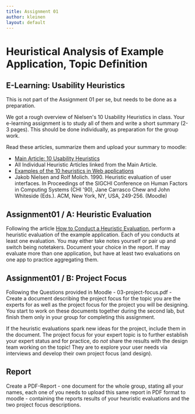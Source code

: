 ```yaml
---
title: Assignment 01
author: kleinen
layout: default
---
```

# Heuristical Analysis of Example Application, Topic Definition

## E-Learning: Usability Heuristics
This is not part of the Assignment 01 per se, but needs to be done as a preparation.

We got a rough overview of Nielsen's 10 Usability Heuristics in class.
Your e-learning assignment is to study all of them and write a short summary
(2-3 pages). This should be done individually, as preparation for the group work.

Read these articles, summarize them and upload your summary to moodle:

* [Main Article: 10 Usability Heuristics](https://www.nngroup.com/articles/ten-usability-heuristics/)
* All Individual Heuristic Articles linked from the Main Article.
* [Examples of the 10 heuristics in Web applications](http://designingwebinterfaces.com/6-tips-for-a-great-flex-ux-part-5)
* Jakob Nielsen and Rolf Molich. 1990. Heuristic evaluation of user interfaces. In Proceedings of the SIGCHI Conference on Human Factors in Computing Systems (CHI '90), Jane Carrasco Chew and John Whiteside (Eds.). ACM, New York, NY, USA, 249-256. (Moodle)

## Assignment01 / A: Heuristic Evaluation

Following the article [How to Conduct a Heuristic Evaluation](https://www.nngroup.com/articles/how-to-conduct-a-heuristic-evaluation/),
perform a heuristic evaluation of the example application. Each of you conducts
at least one evaluation. You may either take notes yourself or pair up and switch being notetakers.
Document your choice in the report. If may evaluate more than one application,
but have at least two evaluations on one app to practice aggregating them.

## Assignment01 / B: Project Focus
Following the Questions provided in Moodle - 03-project-focus.pdf -  
Create a document describing the project focus for the topic you are the experts
for as well as the project focus for the project you will be designing.
You start to work on these documents together during the second lab, but finish them
only in your group for completing this assignment.

If the heuristic evaluations spark new ideas for the
project, include them in the document. The project focus for your expert topic
is to further establish your expert status and for practice, do *not* share
the results with the design team working on the topic! They are to explore
your user needs via interviews and develop their own project focus (and design).

## Report
Create a PDF-Report - one document for the whole group, stating all your names,
each one of you needs to upload this same report in PDF format to moodle -
containing the reports results of your heuristic evaluations and the two project
focus descriptions.
